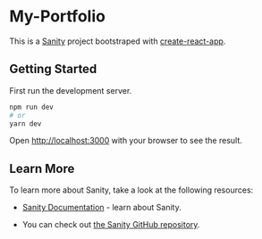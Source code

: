 # My-Portfolio

This is a [Sanity](https://www.sanity.io/)  project bootstraped with [create-react-app](https://github.com/vercel/next.js/tree/canary/packages/create-next-app).

## Getting Started

First run the development server.

```bash
npm run dev
# or
yarn dev
```
Open [http://localhost:3000](http://localhost:3000) with your browser to see the result.

## Learn More

To learn more about Sanity, take a look at the following resources:

- [Sanity Documentation](https://www.sanity.io/docs/getting-started-with-sanity) - learn about Sanity.


- You can check out [the Sanity GitHub repository](https://github.com/orgs/sanity-io/repositories).
